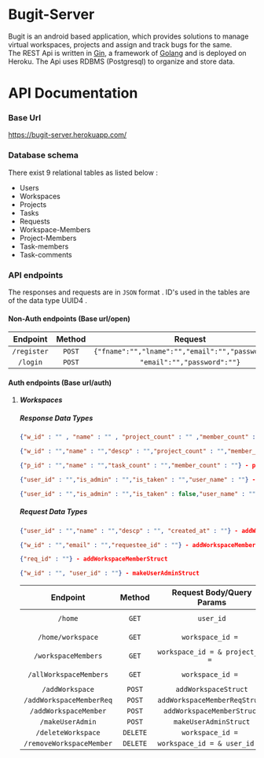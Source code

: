 # Bugit-Server
Bugit is an android based application, which provides solutions to manage virtual workspaces, projects and assign and track bugs for the same.<br />
The REST Api is written in [Gin](https://github.com/gin-gonic/gin), a framework of [Golang](https://go.dev/) and is deployed on Heroku. The Api uses RDBMS (Postgresql) to organize and store data.

#  API Documentation

### Base Url
https://bugit-server.herokuapp.com/

### Database schema
There exist 9 relational tables as listed below :
* Users 
* Workspaces
* Projects
* Tasks
* Requests
* Workspace-Members
* Project-Members
* Task-members
* Task-comments

### API endpoints
The responses and requests are in `JSON` format . ID's used in the tables are of the data type UUID4 .

#### Non-Auth endpoints (Base url/open)

| Endpoint | Method | Request | Response |
|:--------:|:------:|:-------:|:--------:|
|`/register`|`POST`|`{"fname":"","lname":"","email":"","password":""} `|`{"response":"success","result":null}`|
|`/login`|`POST`|`"email":"","password":""}`|`{"response":"success","result":token}`|

#### Auth endpoints (Base url/auth)
1. ***Workspaces***
	##### Response Data Types
	```json
	{"w_id" : "" , "name" : "" , "project_count" : "" ,"member_count" : ""} - home
	
	{"w_id" : "","name" : "","descp" : "","project_count" : "","member_count" : "","created_at" : ""} - workspace
	
	{"p_id" : "","name" : "","task_count" : "","member_count" : ""} - projects
	
	{"user_id" : "","is_admin" : "","is_taken" : "","user_name" : ""} - workspaceMembers
	
	{"user_id" : "","is_admin" : "","is_taken" : false,"user_name" : ""} - allWorkspaceMembers
	
	```
	##### Request Data Types
	```json
	{"user_id" : "","name" : "","descp" : "", "created_at" : ""} - addWorkspaceStruct
	
	{"w_id" : "","email" : "","requestee_id" : ""} - addWorkspaceMemberReqStruct
	
	{"req_id" : ""} - addWorkspaceMemberStruct
	
	{"w_id" : "", "user_id" : ""} - makeUserAdminStruct
	```

	| Endpoint | Method | Request Body/Query Params | Response |
	|:--------:|:------:|:--------------------:|:--------:|
	|`/home`|`GET`|`user_id`|`{"response":"success","result":[ home ]}`|
	|`/home/workspace`|`GET`|`workspace_id = `|`{"response":"success","result":{ workspace, [ projects] }}`|
	|`/workspaceMembers`|`GET`|`workspace_id = & project_id = `|`{"response":"success","result":[ workspaceMembers ]}`|
	|`/allWorkspaceMembers`|`GET`|`workspace_id = `|`{"response":"success","result":[ allWorkspaceMembers ]}`|
	|`/addWorkspace`|`POST`|`addWorkspaceStruct`|`{"response":"success","result":null}`|
	|`/addWorkspaceMemberReq`|`POST`|`addWorkspaceMemberReqStruct`|`{"response":"success","result":null}`|
	|`/addWorkspaceMember`|`POST`|`addWorkspaceMemberStruct`|`{"response":"success","result":null}`|
	|`/makeUserAdmin`|`POST`|`makeUserAdminStruct`|`{"response":"success","result":null}`|
	|`/deleteWorkspace`|`DELETE`|`workspace_id = `|`{"response":"success","result":null}`|
	|`/removeWorkspaceMember`|`DELETE`|`workspace_id = & user_id = `|`{"response":"success","result":null}`|
